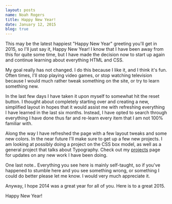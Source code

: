```yaml
---
layout: posts
name: Noah Rogers
title: Happy New Year!
date: January 12, 2015
blog: true
---
```

This may be the latest happiest "Happy New Year" greeting you'll get in 2015, so I'll just say it, Happy New Year! I know that I have been away from this for quite some time, but I have made the decision now to start up again and continue learning about everything HTML and CSS.

My goal really has not changed. I do this because I like it, and I think it's fun. Often times, I'll stop playing video games, or stop watching television because I would much rather tweak something on the site, or try to learn something new.

In the last few days I have taken it upon myself to somewhat hit the reset button. I thought about completely starting over and creating a new, simplified layout in hopes that it would assist me with refreshing everything I have learned in the last six months. Instead, I have opted to search through everything I have done thus far and re-learn every item that I am not 100% familiar with.

Along the way I have refreshed the page with a few layout tweaks and some new colors. In the near future I'll make sure to get up a few new projects. I am looking at possibly doing a project on the CSS box model, as well as a general project that talks about Typography. Check out my <a href="/projects/">projects</a> page for updates on any new work I have been doing.

One last note.. Everything you see here is mainly self-taught, so if you've happened to stumble here and you see something wrong, or something I could do better please let me know. I would very much appreciate it.

Anyway, I hope 2014 was a great year for all of you. Here is to a great 2015.

Happy New Year!